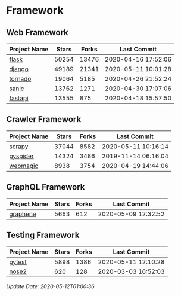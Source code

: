 # Framework

## Web Framework

| Project Name | Stars | Forks | Last Commit |
| ------------ | ----- | ----- | ----------- |
| [flask](https://github.com/pallets/flask) | 50254 | 13476 | 2020-04-16 17:52:06 |
| [django](https://github.com/django/django) | 49189 | 21341 | 2020-05-11 10:01:28 |
| [tornado](https://github.com/tornadoweb/tornado) | 19064 | 5185 | 2020-04-26 21:52:24 |
| [sanic](https://github.com/huge-success/sanic) | 13762 | 1271 | 2020-04-30 17:07:06 |
| [fastapi](https://github.com/tiangolo/fastapi) | 13555 | 875 | 2020-04-18 15:57:50 |

## Crawler Framework

| Project Name | Stars | Forks | Last Commit |
| ------------ | ----- | ----- | ----------- |
| [scrapy](https://github.com/scrapy/scrapy) | 37044 | 8582 | 2020-05-11 10:16:14 |
| [pyspider](https://github.com/binux/pyspider) | 14324 | 3486 | 2019-11-14 06:16:04 |
| [webmagic](https://github.com/code4craft/webmagic) | 8938 | 3754 | 2020-04-19 14:44:06 |

## GraphQL Framework

| Project Name | Stars | Forks | Last Commit |
| ------------ | ----- | ----- | ----------- |
| [graphene](https://github.com/graphql-python/graphene) | 5663 | 612 | 2020-05-09 12:32:52 |

## Testing Framework

| Project Name | Stars | Forks | Last Commit |
| ------------ | ----- | ----- | ----------- |
| [pytest](https://github.com/pytest-dev/pytest) | 5898 | 1386 | 2020-05-11 12:10:28 |
| [nose2](https://github.com/nose-devs/nose2) | 620 | 128 | 2020-03-03 16:52:03 |

*Update Date: 2020-05-12T01:00:36*